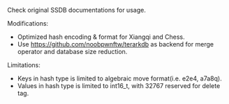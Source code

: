 Check original SSDB documentations for usage.

Modifications:

- Optimized hash encoding & format for Xiangqi and Chess.
- Use https://github.com/noobpwnftw/terarkdb as backend for merge operator and database size reduction.

Limitations:

- Keys in hash type is limited to algebraic move format(i.e. e2e4, a7a8q).
- Values in hash type is limited to int16_t, with 32767 reserved for delete tag.
